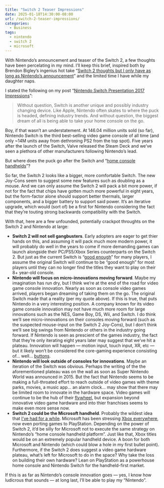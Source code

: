 ```yaml
---
title: "Switch 2 Teaser Impressions"
date: 2025-01-18T14:30:00-08:00
url: /switch-2-teaser-impressions/
categories:
  - Business
tags:
  - nintendo
  - switch 2
  - microsoft
---
```


With Nintendo’s announcement and teaser of the Switch 2, a few thoughts have been percelating in my mind. I’ll keep this brief, inspired both by Brendon Bigley’s ingenius hot take “[Switch 2 thoughts but I only have as long as Nintendo’s announcement](https://wavelengths.online/posts/switch-2-thoughts-but-i-only-have-as-long-as-nintendos-announcement)” and the limited time I have while my daughter naps.

I stated the following on my post “[Nintendo Switch Presentation 2017 Impressions](/2017/01/14/nintendo-switch-presentation-2017-impressions)”:

> Without question, Switch is another unique and possibly industry changing device. Like Apple, Nintendo often skates to where the puck is headed, defining industry trends. And without question, the biggest dream of all is being able to take your home console on the go.

Boy, if that wasn’t an understatement. At 146.04 million units sold (so far), Nintendo Switch is the third best-selling video game console of all time (and only ~14M units away from dethroning PS2 from the top spot). Five years after the launch of the Switch, Valve released the Steam Deck and we’ve seen a plethora of other manufacturers following Nintendo’s lead.

But where does the puck go after the Switch and “[home console handhelds](/2017/01/15/the-switch-is-a-home-console-the-switch-is-a-home-console-the-switch-is-a-home-console/)”?

So far, the Switch 2 looks like a bigger, more comfortable Switch. The new Joy-Cons seem to suggest some new features such as doubling as a mouse. And we can only assume the Switch 2 will pack a bit more power, if not for the fact that chips have gotten much more powerful in eight years, but the form-factor alone should support better thermals, larger components, and a bigger battery to support said power. It’s an iterative upgrade, which would (sort of) be a first for Nintendo considering the fact that they’re touting strong backwards compatibility with the Switch. 

With that, here are a few unfounded, potentially crackpot throughts on the Switch 2 and Nintendo at large:

- **Switch 2 will not sell gangbusters**. Early adopters are eager to get thier hands on this, and assuming it will pack much more modern power, it will probably do well in the years to come if more demanding games can launch alongside their PC/PS5/Xbox Series counterparts on the Switch 2. But just as the current Switch is “[good enough](/2017/11/22/good-enough/)” for many players, I assume the original Switch will continue to be “good enough” for most players until they can no longer find the titles they want to play on their 8+ year-old console.
- **Nintendo will focus on micro-innovations moving forward**. Maybe my imagination has run dry, but I think we’re at the end of the road for video game console innovation. Nearly as soon as console video games arrived, players began dreaming of taking them on the go. The original Switch made that a reality (per my quote above). If this is true, that puts Nintendo in a very interesting position. A company known for its video game console innovation may not have much more room for large innovations such as the NES, Game Boy, DS, Wii, and Switch. I do think we’ll see micro-innovations on their consoles moving forward (such as the suspected mouse-input on the Switch 2 Joy-Cons), but I don’t think we’ll see big swings from Nintendo or others in the industry going forward. If Nintendo is seen as prescient of the games industry, the fact that they’re only iterating eight years later may suggest that we’ve hit a plateau. Innovation will happen — motion input, touch input, XR, etc — but it likely won’t be considered the core-gaming experience consisting of… well… [buttons](/2015/05/31/buttons/).
- **Nintendo will look outside of consoles for innovations**. Maybe an iteration of the Switch was obvious. Perhaps the writing of the the aforementioned plateau was on the wall as soon as Super Nintendo World was announced in 2015. But the fact that Nintendo seems to be making a full-throated effort to reach outside of video games with theme parks, movies, a music app… an alarm clock… may show that there may be limited room to innovate in the hardware space. Video games will continue to be the hub of their [flywheel](https://kottke.org/15/06/walt-disneys-corporate-strategy-chart), but expansion beyond innovative video game hardware and into thier franchises seems to make even more sense now.
- **Switch 2 could be the Microsoft handheld**. Probably the wildest idea that [I’ve had for a while](https://www.threads.net/@_kylestarr/post/C7yAdAqxbkK?xmt=AQGz5mWJpfcBXY00L8A9AqI-jZBw6aR8FruIRYMB50p83Q). Microsoft has been stressing [Xbox everywhere](https://www.theverge.com/2024/2/16/24074729/microsoft-phil-spencer-xbox-everywhere-memo), now even porting games to PlayStation. Depending on the power of Switch 2, it’d be silly for Microsoft not to execute the same strategy on Nintendo’s “home console handheld platform”. Just like that, Xbox titles would be on an extremely popular handheld device. A boon for both Microsoft and Nintendo (which could blow a hole in my first bullet point). Furthermore, if the Switch 2 does suggest a video game hardware plateau, what’s left for Microsoft to do in the space? Why take the loss on building their own hardware? Lean on PlayStation as a powerhouse home console and Nintendo Switch for the handheld-first market.

If this is as far as Nintendo’s console innovation goes — yes, I know how ludicrous that sounds — at long last, I’ll be able to play my “Nintendo”.